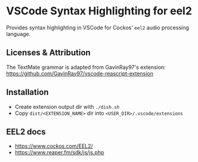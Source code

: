# VSCode Syntax Highlighting for eel2

Provides syntax highlighting in VSCode for Cockos' `eel2` audio processing language.

## Licenses & Attribution

The TextMate grammar is adapted from GavinRay97's extension: https://github.com/GavinRay97/vscode-reascript-extension

## Installation

-   Create extension output dir with `./dish.sh`
-   Copy `dist/<EXTENSION_NAME>` dir into `<USER_DIR>/.vscode/extensions`

## EEL2 docs

-   https://www.cockos.com/EEL2/
-   https://www.reaper.fm/sdk/js/js.php
